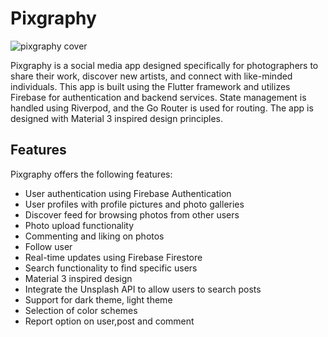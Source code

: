 # Pixgraphy
![pixgraphy cover](https://user-images.githubusercontent.com/92439059/226114482-d15870f2-dcb4-4fd1-ada6-82ff79026d59.png)

Pixgraphy is a social media app designed specifically for photographers to share their work, discover new artists, and connect with like-minded individuals. This app is built using the Flutter framework and utilizes Firebase for authentication and backend services. State management is handled using Riverpod, and the Go Router is used for routing. The app is designed with Material 3 inspired design principles.

## Features

Pixgraphy offers the following features:

* User authentication using Firebase Authentication
* User profiles with profile pictures and photo galleries
* Discover feed for browsing photos from other users
* Photo upload functionality
* Commenting and liking on photos
* Follow user
* Real-time updates using Firebase Firestore
* Search functionality to find specific users
* Material 3 inspired design
* Integrate the Unsplash API to allow users to search posts
* Support for dark theme, light theme
* Selection of color schemes
* Report option on user,post and comment
